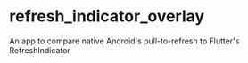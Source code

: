 # refresh_indicator_overlay

An app to compare native Android's pull-to-refresh to Flutter's RefreshIndicator
